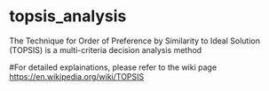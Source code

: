 # topsis_analysis
The Technique for Order of Preference by Similarity to Ideal Solution (TOPSIS) is a multi-criteria decision analysis method


#For detailed explainations, please refer to the wiki page 
https://en.wikipedia.org/wiki/TOPSIS

